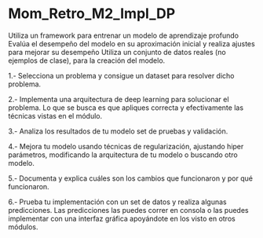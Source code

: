 # Mom_Retro_M2_Impl_DP
Utiliza un framework para entrenar un modelo de aprendizaje profundo  Evalúa el desempeño del modelo en su aproximación inicial y realiza ajustes para mejorar su desempeño  Utiliza un conjunto de datos reales (no ejemplos de clase), para la creación del modelo.


1.- Selecciona un problema y consigue un dataset para resolver dicho problema. 

2.- Implementa una arquitectura de deep learning para solucionar el problema. Lo que se busca es que apliques correcta y efectivamente las técnicas vistas en el módulo.

3.- Analiza los resultados de tu modelo set de pruebas y validación.

4.- Mejora tu modelo usando técnicas de regularización, ajustando hiper parámetros, modificando la arquitectura de tu modelo o buscando otro modelo. 

5.- Documenta y explica cuáles son los cambios que funcionaron y por qué funcionaron. 

6.- Prueba tu implementación con un set de datos y realiza algunas predicciones. Las predicciones las puedes correr en consola o las puedes implementar con una interfaz gráfica apoyándote en los visto en otros módulos.

